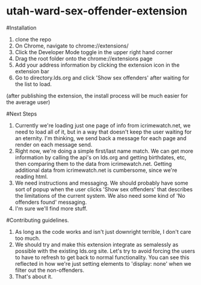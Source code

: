 # utah-ward-sex-offender-extension

#Installation
1. clone the repo
2. On Chrome, navigate to chrome://extensions/
3. Click the Developer Mode toggle in the upper right hand corner
4. Drag the root folder onto the chrome://extensions page
5. Add your address information by clicking the extension icon in the extension bar
5. Go to directory.lds.org and click 'Show sex offenders' after waiting for the list to load.

(after publishing the extension, the install process will be much easier for the average user)

#Next Steps
1. Currently we're loading just one page of info from icrimewatch.net, we need to load all of it, but in a way that doesn't keep the user waiting for an eternity. I'm thinking, we send back a message for each page and render on each message send.
2. Right now, we're doing a simple first/last name match. We can get more information by calling the api's on lds.org and getting birthdates, etc, then comparing them to the data from icrimewatch.net. Getting additional data from icrimewatch.net is cumbersome, since we're reading html.
3. We need instructions and messaging. We should probably have some sort of popup when the user clicks 'Show sex offenders' that describes the limitations of the current system. We also need some kind of 'No offenders found' messaging.
4. I'm sure we'll find more stuff.

#Contributing guidelines.
1. As long as the code works and isn't just downright terrible, I don't care too much.
2. We should try and make this extension integrate as semalessly as possible with the existing lds.org site. Let's try to avoid forcing the users to have to refresh to get back to normal functionality. You can see this reflected in how we're just setting elements to 'display: none' when we filter out the non-offenders.
3. That's about it. 
